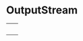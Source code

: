 # OutputStream



|      |      |
| ---- | ---- |
|      |      |
|      |      |
|      |      |
|      |      |
|      |      |
